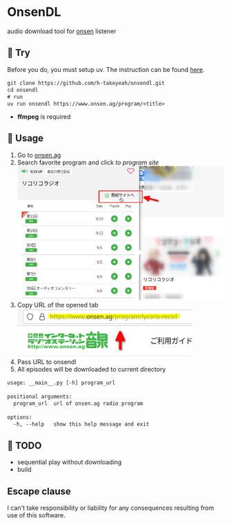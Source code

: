 # OnsenDL

audio download tool for [onsen](https://www.onsen.ag) listener

## :wrench: Try

Before you do, you must setup uv.
The instruction can be found [here](https://docs.astral.sh/uv/getting-started/installation/).

```plain
git clone https://github.com/h-takeyeah/onsendl.git
cd onsendl
# run
uv run onsendl https://www.onsen.ag/program/<title>
```

- **ffmpeg** is required

## :runner: Usage

1. Go to [onsen.ag](onsen.ag)
2. Search favorite program and click *to program site*<div><img src="./asset/usage1.png" width="480"></div>
3. Copy URL of the opened tab<div><img src="./asset/usage2.png"/></div>
4. Pass URL to onsendl
5. All episodes will be downloaded to current directory

```plain
usage: __main__.py [-h] program_url

positional arguments:
  program_url  url of onsen.ag radio program

options:
  -h, --help   show this help message and exit
```

## :dart: TODO

- sequential play without downloading
- build

## Escape clause

I can't take responsibility or liability for any consequences resulting from use of this software.
